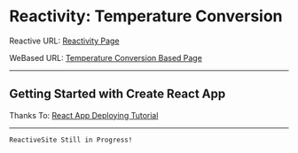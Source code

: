 # Reactivity: Temperature Conversion

Reactive URL: [ Reactivity Page ](https://wisnuwidi.github.io/ReactivityTemperatureConvertion/)

WeBased URL: [ Temperature Conversion Based Page ](https://wisnuwidi.github.io/revou-30-sept-24-wisnuwidi/)

--------

Getting Started with Create React App
--------

Thanks To: [ React App Deploying Tutorial ](https://github.com/gitname/react-gh-pages?tab=readme-ov-file)

--------
    ReactiveSite Still in Progress!
